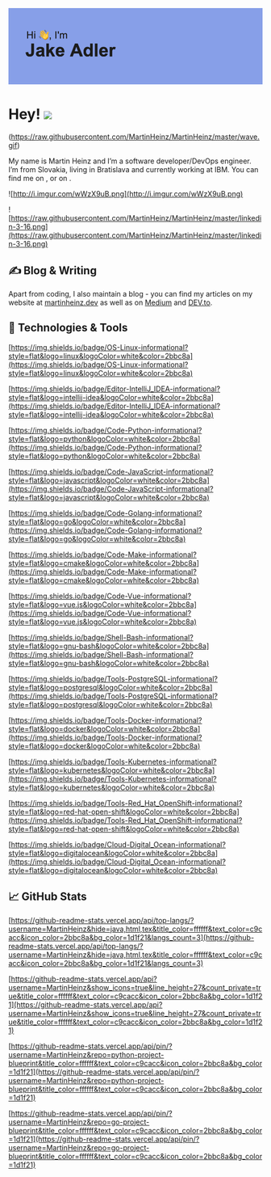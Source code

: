 ![My Name Is Jake](/header.png "Banner")
# Hey! <img src="https://raw.githubusercontent.com/MartinHeinz/MartinHeinz/master/wave.gif" width="30px">
(https://raw.githubusercontent.com/MartinHeinz/MartinHeinz/master/wave.gif)

My name is Martin Heinz and I’m a software developer/DevOps engineer. I’m from Slovakia, living in Bratislava and currently working at IBM. You can find me on , or on .

![http://i.imgur.com/wWzX9uB.png](http://i.imgur.com/wWzX9uB.png)

![https://raw.githubusercontent.com/MartinHeinz/MartinHeinz/master/linkedin-3-16.png](https://raw.githubusercontent.com/MartinHeinz/MartinHeinz/master/linkedin-3-16.png)

## ✍ Blog & Writing

Apart from coding, I also maintain a blog - you can find my articles on my website at [martinheinz.dev](https://martinheinz.dev/) as well as on [Medium](https://medium.com/@martin.heinz) and [DEV.to](https://dev.to/martinheinz).

## 🔧 Technologies & Tools

[https://img.shields.io/badge/OS-Linux-informational?style=flat&logo=linux&logoColor=white&color=2bbc8a](https://img.shields.io/badge/OS-Linux-informational?style=flat&logo=linux&logoColor=white&color=2bbc8a)

[https://img.shields.io/badge/Editor-IntelliJ_IDEA-informational?style=flat&logo=intellij-idea&logoColor=white&color=2bbc8a](https://img.shields.io/badge/Editor-IntelliJ_IDEA-informational?style=flat&logo=intellij-idea&logoColor=white&color=2bbc8a)

[https://img.shields.io/badge/Code-Python-informational?style=flat&logo=python&logoColor=white&color=2bbc8a](https://img.shields.io/badge/Code-Python-informational?style=flat&logo=python&logoColor=white&color=2bbc8a)

[https://img.shields.io/badge/Code-JavaScript-informational?style=flat&logo=javascript&logoColor=white&color=2bbc8a](https://img.shields.io/badge/Code-JavaScript-informational?style=flat&logo=javascript&logoColor=white&color=2bbc8a)

[https://img.shields.io/badge/Code-Golang-informational?style=flat&logo=go&logoColor=white&color=2bbc8a](https://img.shields.io/badge/Code-Golang-informational?style=flat&logo=go&logoColor=white&color=2bbc8a)

[https://img.shields.io/badge/Code-Make-informational?style=flat&logo=cmake&logoColor=white&color=2bbc8a](https://img.shields.io/badge/Code-Make-informational?style=flat&logo=cmake&logoColor=white&color=2bbc8a)

[https://img.shields.io/badge/Code-Vue-informational?style=flat&logo=vue.js&logoColor=white&color=2bbc8a](https://img.shields.io/badge/Code-Vue-informational?style=flat&logo=vue.js&logoColor=white&color=2bbc8a)

[https://img.shields.io/badge/Shell-Bash-informational?style=flat&logo=gnu-bash&logoColor=white&color=2bbc8a](https://img.shields.io/badge/Shell-Bash-informational?style=flat&logo=gnu-bash&logoColor=white&color=2bbc8a)

[https://img.shields.io/badge/Tools-PostgreSQL-informational?style=flat&logo=postgresql&logoColor=white&color=2bbc8a](https://img.shields.io/badge/Tools-PostgreSQL-informational?style=flat&logo=postgresql&logoColor=white&color=2bbc8a)

[https://img.shields.io/badge/Tools-Docker-informational?style=flat&logo=docker&logoColor=white&color=2bbc8a](https://img.shields.io/badge/Tools-Docker-informational?style=flat&logo=docker&logoColor=white&color=2bbc8a)

[https://img.shields.io/badge/Tools-Kubernetes-informational?style=flat&logo=kubernetes&logoColor=white&color=2bbc8a](https://img.shields.io/badge/Tools-Kubernetes-informational?style=flat&logo=kubernetes&logoColor=white&color=2bbc8a)

[https://img.shields.io/badge/Tools-Red_Hat_OpenShift-informational?style=flat&logo=red-hat-open-shift&logoColor=white&color=2bbc8a](https://img.shields.io/badge/Tools-Red_Hat_OpenShift-informational?style=flat&logo=red-hat-open-shift&logoColor=white&color=2bbc8a)

[https://img.shields.io/badge/Cloud-Digital_Ocean-informational?style=flat&logo=digitalocean&logoColor=white&color=2bbc8a](https://img.shields.io/badge/Cloud-Digital_Ocean-informational?style=flat&logo=digitalocean&logoColor=white&color=2bbc8a)

## 📈 GitHub Stats

[https://github-readme-stats.vercel.app/api/top-langs/?username=MartinHeinz&hide=java,html,tex&title_color=ffffff&text_color=c9cacc&icon_color=2bbc8a&bg_color=1d1f21&langs_count=3](https://github-readme-stats.vercel.app/api/top-langs/?username=MartinHeinz&hide=java,html,tex&title_color=ffffff&text_color=c9cacc&icon_color=2bbc8a&bg_color=1d1f21&langs_count=3)

[https://github-readme-stats.vercel.app/api?username=MartinHeinz&show_icons=true&line_height=27&count_private=true&title_color=ffffff&text_color=c9cacc&icon_color=2bbc8a&bg_color=1d1f21](https://github-readme-stats.vercel.app/api?username=MartinHeinz&show_icons=true&line_height=27&count_private=true&title_color=ffffff&text_color=c9cacc&icon_color=2bbc8a&bg_color=1d1f21)

[https://github-readme-stats.vercel.app/api/pin/?username=MartinHeinz&repo=python-project-blueprint&title_color=ffffff&text_color=c9cacc&icon_color=2bbc8a&bg_color=1d1f21](https://github-readme-stats.vercel.app/api/pin/?username=MartinHeinz&repo=python-project-blueprint&title_color=ffffff&text_color=c9cacc&icon_color=2bbc8a&bg_color=1d1f21)

[https://github-readme-stats.vercel.app/api/pin/?username=MartinHeinz&repo=go-project-blueprint&title_color=ffffff&text_color=c9cacc&icon_color=2bbc8a&bg_color=1d1f21](https://github-readme-stats.vercel.app/api/pin/?username=MartinHeinz&repo=go-project-blueprint&title_color=ffffff&text_color=c9cacc&icon_color=2bbc8a&bg_color=1d1f21)
